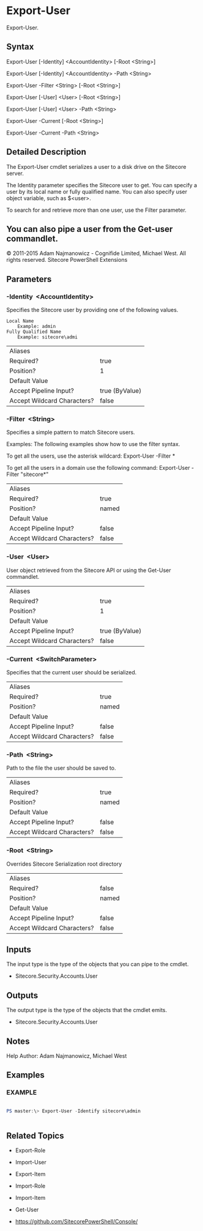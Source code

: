 ﻿# Export-User 
 
Export-User. 
 
## Syntax 
 
Export-User [-Identity] &lt;AccountIdentity&gt; [-Root &lt;String&gt;] 
 
Export-User [-Identity] &lt;AccountIdentity&gt; -Path &lt;String&gt; 
 
Export-User -Filter &lt;String&gt; [-Root &lt;String&gt;] 
 
Export-User [-User] &lt;User&gt; [-Root &lt;String&gt;] 
 
Export-User [-User] &lt;User&gt; -Path &lt;String&gt; 
 
Export-User -Current [-Root &lt;String&gt;] 
 
Export-User -Current -Path &lt;String&gt; 
 
 
## Detailed Description 
The Export-User cmdlet serializes a user to a disk drive on the Sitecore server.

The Identity parameter specifies the Sitecore user to get. You can specify a user by its local name or fully qualified name.
You can also specify user object variable, such as $&lt;user&gt;.

To search for and retrieve more than one user, use the Filter parameter.

You can also pipe a user from the Get-user commandlet. 
- 
© 2011-2015 Adam Najmanowicz - Cognifide Limited, Michael West. All rights reserved. Sitecore PowerShell Extensions 
 
## Parameters 
 
### -Identity&nbsp; &lt;AccountIdentity&gt; 
 
Specifies the Sitecore user by providing one of the following values.

    Local Name
        Example: admin
    Fully Qualified Name
        Example: sitecore\admi
 

| | |
| - | - |
| Aliases |  |
| Required? | true |
| Position? | 1 |
| Default Value |  |
| Accept Pipeline Input? | true (ByValue) |
| Accept Wildcard Characters? | false | 
 
### -Filter&nbsp; &lt;String&gt; 
 
Specifies a simple pattern to match Sitecore users.

Examples:
The following examples show how to use the filter syntax.

To get all the users, use the asterisk wildcard:
Export-User -Filter *

To get all the users in a domain use the following command:
Export-User -Filter "sitecore\*"
 

| | |
| - | - |
| Aliases |  |
| Required? | true |
| Position? | named |
| Default Value |  |
| Accept Pipeline Input? | false |
| Accept Wildcard Characters? | false | 
 
### -User&nbsp; &lt;User&gt; 
 
User object retrieved from the Sitecore API or using the Get-User commandlet.
 

| | |
| - | - |
| Aliases |  |
| Required? | true |
| Position? | 1 |
| Default Value |  |
| Accept Pipeline Input? | true (ByValue) |
| Accept Wildcard Characters? | false | 
 
### -Current&nbsp; &lt;SwitchParameter&gt; 
 
Specifies that the current user should be serialized.
 

| | |
| - | - |
| Aliases |  |
| Required? | true |
| Position? | named |
| Default Value |  |
| Accept Pipeline Input? | false |
| Accept Wildcard Characters? | false | 
 
### -Path&nbsp; &lt;String&gt; 
 
Path to the file the user should be saved to.
 

| | |
| - | - |
| Aliases |  |
| Required? | true |
| Position? | named |
| Default Value |  |
| Accept Pipeline Input? | false |
| Accept Wildcard Characters? | false | 
 
### -Root&nbsp; &lt;String&gt; 
 
Overrides Sitecore Serialization root directory
 

| | |
| - | - |
| Aliases |  |
| Required? | false |
| Position? | named |
| Default Value |  |
| Accept Pipeline Input? | false |
| Accept Wildcard Characters? | false | 
 
## Inputs 
 
The input type is the type of the objects that you can pipe to the cmdlet. 
 
* Sitecore.Security.Accounts.User 
 
## Outputs 
 
The output type is the type of the objects that the cmdlet emits. 
 
* Sitecore.Security.Accounts.User 
 
## Notes 
 
Help Author: Adam Najmanowicz, Michael West 
 
## Examples 
 
### EXAMPLE 
 
 
 
```powershell   
 
PS master:\> Export-User -Identify sitecore\admin 
 
``` 
 
## Related Topics 
 
* Export-Role 
 
* Import-User 
 
* Export-Item 
 
* Import-Role 
 
* Import-Item 
 
* Get-User 
 
* <a href='https://github.com/SitecorePowerShell/Console/' target='_blank'>https://github.com/SitecorePowerShell/Console/</a><br/>
